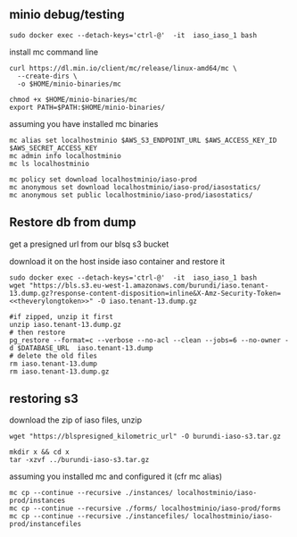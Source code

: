 ## minio debug/testing

```
sudo docker exec --detach-keys='ctrl-@'  -it  iaso_iaso_1 bash
```

install mc command line

```
curl https://dl.min.io/client/mc/release/linux-amd64/mc \
  --create-dirs \
  -o $HOME/minio-binaries/mc

chmod +x $HOME/minio-binaries/mc
export PATH=$PATH:$HOME/minio-binaries/
```

assuming you have installed mc binaries

```
mc alias set localhostminio $AWS_S3_ENDPOINT_URL $AWS_ACCESS_KEY_ID $AWS_SECRET_ACCESS_KEY
mc admin info localhostminio
mc ls localhostminio

mc policy set download localhostminio/iaso-prod
mc anonymous set download localhostminio/iaso-prod/iasostatics/
mc anonymous set public localhostminio/iaso-prod/iasostatics/
```

## Restore db from dump

get a presigned url from our blsq s3 bucket

download it on the host inside iaso container and restore it

```
sudo docker exec --detach-keys='ctrl-@'  -it  iaso_iaso_1 bash
wget "https://bls.s3.eu-west-1.amazonaws.com/burundi/iaso.tenant-13.dump.gz?response-content-disposition=inline&X-Amz-Security-Token=<<theverylongtoken>>" -O iaso.tenant-13.dump.gz

#if zipped, unzip it first
unzip iaso.tenant-13.dump.gz
# then restore
pg_restore --format=c --verbose --no-acl --clean --jobs=6 --no-owner -d $DATABASE_URL  iaso.tenant-13.dump
# delete the old files
rm iaso.tenant-13.dump
rm iaso.tenant-13.dump.gz

```

## restoring s3

download the zip of iaso files, unzip

```
wget "https://blspresigned_kilometric_url" -O burundi-iaso-s3.tar.gz

mkdir x && cd x
tar -xzvf ../burundi-iaso-s3.tar.gz
```

assuming you installed mc and configured it (cfr mc alias)

```
mc cp --continue --recursive ./instances/ localhostminio/iaso-prod/instances
mc cp --continue --recursive ./forms/ localhostminio/iaso-prod/forms
mc cp --continue --recursive ./instancefiles/ localhostminio/iaso-prod/instancefiles
```
